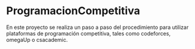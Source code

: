 # ProgramacionCompetitiva
En este proyecto se realiza un paso a paso del procedimiento para utilizar plataformas de programación competitiva, tales como codeforces, omegaUp o csacademic.
